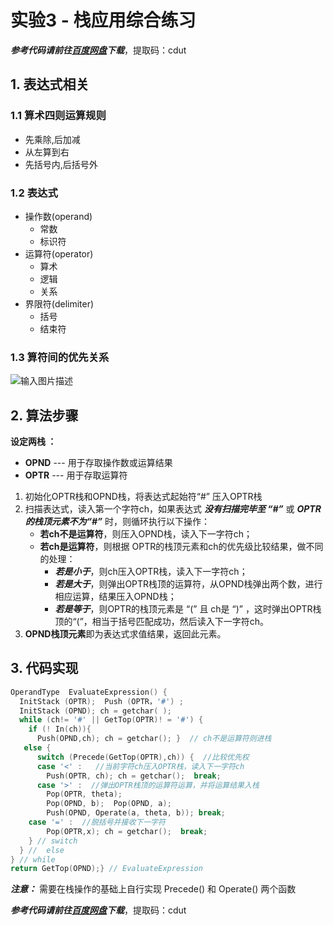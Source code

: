 # 实验3 - 栈应用综合练习
***参考代码请前往[百度网盘](https://pan.baidu.com/s/1g08HbNCDah6fekjcs1cHjA)下载***，提取码：cdut
## 1. 表达式相关

 ### 1.1  算术四则运算规则
 -  先乘除,后加减
 - 从左算到右
 - 先括号内,后括号外

 ### 1.2 表达式
 - 操作数(operand)
	 - 常数
	 - 标识符
 - 运算符(operator)
	 - 算术
	 - 逻辑
	 - 关系
- 界限符(delimiter)
	- 括号
	- 结束符

### 1.3 算符间的优先关系
![输入图片描述](https://i2.wp.com/img-blog.csdnimg.cn/20200516200315885.png)

## 2. 算法步骤
**设定两栈 ：** 
 -  **OPND** --- 用于存取操作数或运算结果　
 -  **OPTR** --- 用于存取运算符
 
 1. 初始化OPTR栈和OPND栈，将表达式起始符“#” 压入OPTR栈
 2. 扫描表达式，读入第一个字符ch，如果表达式 ***没有扫描完毕至 “#”*** 或 ***OPTR的栈顶元素不为“#”*** 时，则循环执行以下操作：
	 -  **若ch不是运算符**，则压入OPND栈，读入下一字符ch；
	 -  **若ch是运算符**，则根据 OPTR的栈顶元素和ch的优先级比较结果，做不同的处理：
		 -  ***若是小于***，则ch压入OPTR栈，读入下一字符ch；
		 -  ***若是大于***，则弹出OPTR栈顶的运算符，从OPND栈弹出两个数，进行相应运算，结果压入OPND栈；
		 -  ***若是等于***，则OPTR的栈顶元素是 “(” 且 ch是 “)” ，这时弹出OPTR栈顶的“(”，相当于括号匹配成功，然后读入下一字符ch。
3. **OPND栈顶元素**即为表达式求值结果，返回此元素。

## 3. 代码实现

```C++
OperandType  EvaluateExpression() {
  InitStack (OPTR);  Push (OPTR，'#') ;
  InitStack (OPND); ch = getchar( );
  while (ch!= '#' || GetTop(OPTR)! = '#') {
    if (! In(ch)){
      Push(OPND,ch); ch = getchar(); }  // ch不是运算符则进栈
   else {	
	  switch (Precede(GetTop(OPTR),ch)) {  //比较优先权
      case '<' :   //当前字符ch压入OPTR栈，读入下一字符ch
		Push(OPTR, ch); ch = getchar();  break;
	  case '>' :  //弹出OPTR栈顶的运算符运算，并将运算结果入栈
		Pop(OPTR, theta);
		Pop(OPND, b);  Pop(OPND, a);
		Push(OPND, Operate(a, theta, b)); break;
	case '=' :  //脱括号并接收下一字符
		Pop(OPTR,x); ch = getchar();  break;
	} // switch
  } //	else
} // while
return GetTop(OPND);} // EvaluateExpression
```
***注意：*** 需要在栈操作的基础上自行实现 Precede() 和 Operate() 两个函数

***参考代码请前往[百度网盘](https://pan.baidu.com/s/1g08HbNCDah6fekjcs1cHjA)下载***，提取码：cdut

